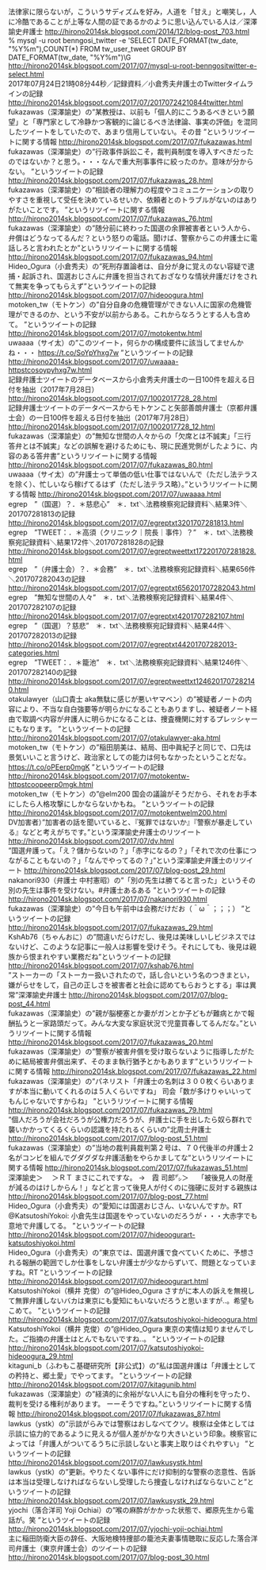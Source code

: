 法律家に限らないが，こういうサディズムを好み，人道を「甘え」と嘲笑し，人に冷酷であることが上等な人間の証であるかのように思い込んでいる人は／深澤諭史弁護士 http://hirono2014sk.blogspot.com/2014/12/blog-post_703.html  
% mysql -u root benngosi_twitter -e 'SELECT DATE_FORMAT(tw_date, "%Y%m"),COUNT(*) FROM tw_user_tweet GROUP BY DATE_FORMAT(tw_date, "%Y%m")\G http://hirono2014sk.blogspot.com/2017/07/mysql-u-root-benngositwitter-e-select.html  
2017年07月24日21時08分44秒／記録資料／小倉秀夫弁護士のTwitterタイムラインの記録 http://hirono2014sk.blogspot.com/2017/07/20170724210844twitter.html  
fukazawas（深澤諭史）の”某教授は、以前も「個人的にこうあるべきという願望」と「専門家として冷静かつ客観的に論じるべき法律論、事実の評価」を混同したツイートをしていたので、あまり信用していない。その昔 ”というリツイートに関する情報 http://hirono2014sk.blogspot.com/2017/07/fukazawas.html  
fukazawas（深澤諭史）の”行政事件訴訟こそ，裁判員制度を導入すべきだったのではないか？と思う。・・・なんで重大刑事事件に絞ったのか。意味が分からない。 ”というツイートの記録 http://hirono2014sk.blogspot.com/2017/07/fukazawas_28.html  
fukazawas（深澤諭史）の”相談者の理解力の程度やコミュニケーションの取りやすさを重視して受任を決めているせいか、依頼者とのトラブルがないのはありがたいことです。 ”というリツイートに関する情報 http://hirono2014sk.blogspot.com/2017/07/fukazawas_76.html  
fukazawas（深澤諭史）の”随分前に終わった国選の余罪被害者という人から、弁償はどうなってるんだ？という怒りの電話。聞けば、警察からこの弁護士に電話しろと言われたとか”というリツイートに関する情報 http://hirono2014sk.blogspot.com/2017/07/fukazawas_94.html  
Hideo_Ogura（小倉秀夫）の”死刑存置論者は、自分が身に覚えのない容疑で逮捕・起訴され、国選おじさんに弁護を担当されておざなりな情状弁護だけをされて無実を争ってもらえず”というツイートの記録 http://hirono2014sk.blogspot.com/2017/07/hideoogura.html  
motoken_tw（モトケン）の”自分自身の危機管理ができない人に国家の危機管理ができるのか、という不安が以前からある。これからなろうとする人も含めて。 ”というツイートの記録 http://hirono2014sk.blogspot.com/2017/07/motokentw.html  
uwaaaa（サイ太）の”このツイート，何らかの構成要件に該当してませんかね・・・ https://t.co/SoYpYhxg7w ”というツイートの記録 http://hirono2014sk.blogspot.com/2017/07/uwaaaa-httpstcosoypyhxg7w.html  
記録弁護士ツイートのデータベースから小倉秀夫弁護士の一日100件を超える日付を抽出（2017年7月28日） http://hirono2014sk.blogspot.com/2017/07/1002017728_28.html  
記録弁護士ツイートのデータベースからモトケンこと矢部善朗弁護士（京都弁護士会）の一日100件を超える日付を抽出（2017年7月28日） http://hirono2014sk.blogspot.com/2017/07/1002017728_12.html  
fukazawas（深澤諭史）の”無知な世間の人々からの「欠席とは不誠実」「三行答弁とは不誠実」などの誤解を避けるためにも、現に民進党側がしたように、内容のある答弁書”というリツイートに関する情報 http://hirono2014sk.blogspot.com/2017/07/fukazawas_80.html  
uwaaaa（サイ太）の”弁護士って単価の低い仕事ではないんで（ただし法テラスを除く）、忙しいなら稼げてるはず（ただし法テラス略）。”というリツイートに関する情報 http://hirono2014sk.blogspot.com/2017/07/uwaaaa.html  
egrep　”（国選）？．＊慈悲心”　＊．txt＼法務検察宛記録資料＼結果3件＼201707281813の記録 http://hirono2014sk.blogspot.com/2017/07/egreptxt3201707281813.html  
egrep　”TWEET：．＊高須（クリニック｜院長｜事件）？”　＊．txt＼法務検察宛記録資料＼結果172件＼201707281828の記録 http://hirono2014sk.blogspot.com/2017/07/egreptweettxt172201707281828.html  
egrep　”（弁護士会）？．＊会務”　＊．txt＼法務検察宛記録資料＼結果656件＼201707282043の記録 http://hirono2014sk.blogspot.com/2017/07/egreptxt656201707282043.html  
egrep　”無知な世間の人々”　＊．txt＼法務検察宛記録資料＼結果4件＼201707282107の記録 http://hirono2014sk.blogspot.com/2017/07/egreptxt4201707282107.html  
egrep　”（国選）？慈悲”　＊．txt＼法務検察宛記録資料＼結果44件＼201707282013の記録 http://hirono2014sk.blogspot.com/2017/07/egreptxt44201707282013-categories.html  
egrep　”TWEET：．＊籠池”　＊．txt＼法務検察宛記録資料＼結果1246件＼201707282140の記録 http://hirono2014sk.blogspot.com/2017/07/egreptweettxt1246201707282140.html  
otakulawyer（山口貴士 aka無駄に感じが悪いヤマベン）の”被疑者ノートの内容により、不当な自白強要等が明らかになることもありますし、被疑者ノート経由で取調べ内容が弁護人に明らかになることは、捜査機関に対するプレッシャーにもなります。 ”というツイートの記録 http://hirono2014sk.blogspot.com/2017/07/otakulawyer-aka.html  
motoken_tw（モトケン）の”稲田朋美は、結局、田中眞紀子と同じで、口先は景気いいこと言うけど、政治家としての能力は何もなかったということだな。 https://t.co/oPEerp0mgK ”というツイートの記録 http://hirono2014sk.blogspot.com/2017/07/motokentw-httpstcoopeerp0mgk.html  
motoken_tw（モトケン）の”@elm200 国会の議論がそうだから、それをお手本にしたら人格攻撃にしかならないかもね。 ”というツイートの記録 http://hirono2014sk.blogspot.com/2017/07/motokentwelm200.html  
DV加害者）”加害者の話を聞いていると、『冤罪ではないか』『警察が暴走している』などと考えがちです。”という深澤諭史弁護士のリツイート http://hirono2014sk.blogspot.com/2017/07/dv.html  
”国選弁護って。「え？儲からないの？」「赤字になるの？」「それで次の仕事につながることもないの？」「なんでやってるの？」”という深澤諭史弁護士のリツイート http://hirono2014sk.blogspot.com/2017/07/blog-post_29.html  
nakanori930（弁護士 中村憲昭）の”「別の先生は勝てると言った」というその別の先生は事件を受けない。#弁護士あるある ”というツイートの記録 http://hirono2014sk.blogspot.com/2017/07/nakanori930.html  
fukazawas（深澤諭史）の”今日も午前中は会務だけだお（＾ω＾；；；） ”というツイートの記録 http://hirono2014sk.blogspot.com/2017/07/fukazawas_29.html  
KshAb76（ちゃんおに）の”間違いだらけだし、後見は美味しいしビジネスではないけど、このような記事に一般人は影響を受けそう。それにしても、後見は親族から恨まれやすい業務だね”というツイートの記録 http://hirono2014sk.blogspot.com/2017/07/kshab76.html  
”ストーカーの「ストーカー扱いされたので，話し合いという名のつきまとい，嫌がらせをして，自己の正しさを被害者と社会に認めてもらおうとする」率は異常”深澤諭史弁護士 http://hirono2014sk.blogspot.com/2017/07/blog-post_44.html  
fukazawas（深澤諭史）の”親が脳梗塞とか妻がガンとか子どもが難病とかで報酬払うと一家路頭だって。みんな大変な家庭状況で児童買春してるんだな。”というリツイートに関する情報 http://hirono2014sk.blogspot.com/2017/07/fukazawas_20.html  
fukazawas（深澤諭史）の”警察が被害弁償を受け取らないように指導したがために結局被害弁償出来ず、そのまま執行猶予とかもあります”というリツイートに関する情報 http://hirono2014sk.blogspot.com/2017/07/fukazawas_22.html  
fukazawas（深澤諭史）の”パネリスト「弁護士の名刺は３００枚くらいありますが本当に動いてくれるのは５人くらいですね」 司会「数が多けりゃいいってもんじゃないですからね」 ”というリツイートに関する情報 http://hirono2014sk.blogspot.com/2017/07/fukazawas_79.html  
”個人だろうが会社だろうが公権力だろうが、弁護士に手を出したら奴ら群れで襲いかかってくるくらいの認識を持たれるくらいの”北周士弁護士 http://hirono2014sk.blogspot.com/2017/07/blog-post_51.html  
fukazawas（深澤諭史）の”当地の裁判員裁判第２号は、７０代後半の弁護士２名がコンビを組んでグダグダな弁護活動をやらかましてな”というリツイートに関する情報 http://hirono2014sk.blogspot.com/2017/07/fukazawas_51.html  
深澤諭史＞　 ＞ＲＴ まさにこれですな。 →　霞 司郎㌥＞　 「被後見人の財産が減るのはけしからん！」などと言って後見人が付くのに強硬に反対する親族は http://hirono2014sk.blogspot.com/2017/07/blog-post_77.html  
Hideo_Ogura（小倉秀夫）の”愛知には国選おじさん、いないんですか。RT @KatsutoshiYokoi: 小倉先生は国選をやっていないのだろうが・・・大赤字でも意地で弁護してる。 ”というツイートの記録 http://hirono2014sk.blogspot.com/2017/07/hideoogurart-katsutoshiyokoi.html  
Hideo_Ogura（小倉秀夫）の”東京では、国選弁護で食べていくために、予想される報酬の範囲でしか仕事をしない弁護士が少なからずいて、問題となっていますね。RT ”というツイートの記録 http://hirono2014sk.blogspot.com/2017/07/hideoogurart.html  
KatsutoshiYokoi（横井 克俊）の”@Hideo_Ogura さすがに本人の訴えを無視して無罪弁護しないバカは東京にも愛知にもいないだろうと思いますが‥。希望もこめて。 ”というツイートの記録 http://hirono2014sk.blogspot.com/2017/07/katsutoshiyokoi-hideoogura.html  
KatsutoshiYokoi（横井 克俊）の”@Hideo_Ogura 東京の実情は知りませんでした。ご指摘の弁護士はとんでもないですね‥。 ”というツイートの記録 http://hirono2014sk.blogspot.com/2017/07/katsutoshiyokoi-hideoogura_29.html  
kitaguni_b（ふわもこ基礎研究所【非公式】）の”私は国選弁護は「弁護士としての矜持と、郷土愛」でやってます。 ”というツイートの記録 http://hirono2014sk.blogspot.com/2017/07/kitagunib.html  
fukazawas（深澤諭史）の”経済的に余裕がない人にも自分の権利を守ったり、裁判を受ける権利があります。 ーーそうですね。”というリツイートに関する情報 http://hirono2014sk.blogspot.com/2017/07/fukazawas_87.html  
lawkus（ystk）の”示談がらみでは警察はおしなべてクソ。検察は全体としては示談に協力的であるように見えるが個人差がかなり大きいという印象。検察官によっては「弁護人がついてるうちに示談しないと事実上取りはぐれやすい」 ”というツイートの記録 http://hirono2014sk.blogspot.com/2017/07/lawkusystk.html  
lawkus（ystk）の”更新。やりたくない事件にだけ抑制的な警察の恣意性、告訴は本当は受理しなければならないし受理したら捜査しなければならないこと”というツイートの記録 http://hirono2014sk.blogspot.com/2017/07/lawkusystk_29.html  
yjochi（落合洋司 Yoji Ochiai）の”喉の麻酔がかかった状態で、郷原先生から電話が。笑 ”というツイートの記録 http://hirono2014sk.blogspot.com/2017/07/yjochi-yoji-ochiai.html  
主に稲田防衛大臣の辞任、大阪地検特捜部の籠池夫妻事情聴取に反応した落合洋司弁護士（東京弁護士会）のツイートの記録 http://hirono2014sk.blogspot.com/2017/07/blog-post_30.html  
  
